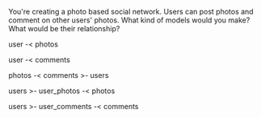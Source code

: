 You're creating a photo based social network. Users can post photos and comment on other users' photos.
What kind of models would you make? What would be their relationship?

user -< photos

user -< comments

photos -< comments >- users

users >- user_photos -< photos

users >- user_comments -< comments
